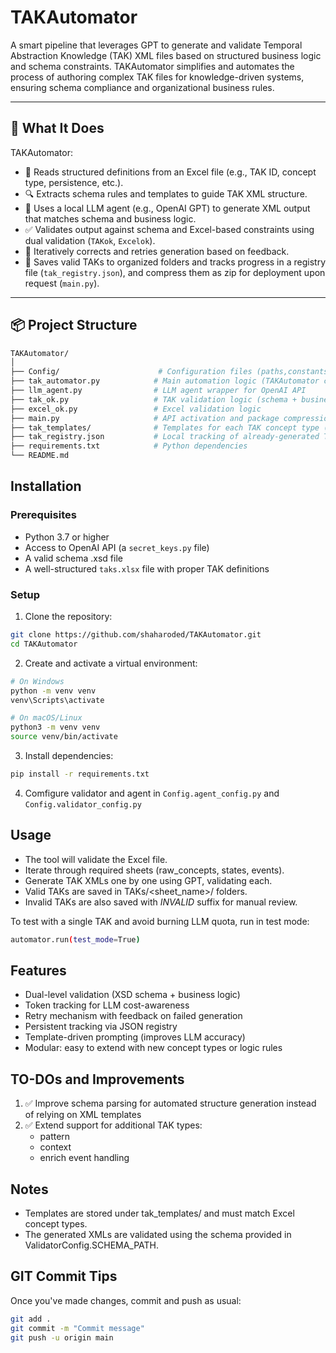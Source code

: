 # TAKAutomator

A smart pipeline that leverages GPT to generate and validate Temporal Abstraction Knowledge (TAK) XML files based on structured business logic and schema constraints. TAKAutomator simplifies and automates the process of authoring complex TAK files for knowledge-driven systems, ensuring schema compliance and organizational business rules.

---

## 🧠 What It Does

TAKAutomator:
- 🧾 Reads structured definitions from an Excel file (e.g., TAK ID, concept type, persistence, etc.).
- 🔍 Extracts schema rules and templates to guide TAK XML structure.
- 🧠 Uses a local LLM agent (e.g., OpenAI GPT) to generate XML output that matches schema and business logic.
- ✅ Validates output against schema and Excel-based constraints using dual validation (`TAKok`, `Excelok`).
- 🔄 Iteratively corrects and retries generation based on feedback.
- 📁 Saves valid TAKs to organized folders and tracks progress in a registry file (`tak_registry.json`), and compress them as zip for deployment upon request (`main.py`).

---

## 📦 Project Structure

```bash
TAKAutomator/
│
├── Config/                      # Configuration files (paths,constants, engine)
├── tak_automator.py            # Main automation logic (TAKAutomator class)
├── llm_agent.py                # LLM agent wrapper for OpenAI API
├── tak_ok.py                   # TAK validation logic (schema + business rules)
├── excel_ok.py                 # Excel validation logic
├── main.py                     # API activation and package compression.
├── tak_templates/              # Templates for each TAK concept type (used for LLM guidance)
├── tak_registry.json           # Local tracking of already-generated TAKs
├── requirements.txt            # Python dependencies
└── README.md
```

## Installation
### Prerequisites

- Python 3.7 or higher
- Access to OpenAI API (a `secret_keys.py` file)
- A valid schema .xsd file
- A well-structured `taks.xlsx` file with proper TAK definitions

### Setup

1. Clone the repository:

```bash
git clone https://github.com/shaharoded/TAKAutomator.git
cd TAKAutomator
```

2. Create and activate a virtual environment:

```bash
# On Windows
python -m venv venv
venv\Scripts\activate

# On macOS/Linux
python3 -m venv venv
source venv/bin/activate
```

3. Install dependencies:

```bash
pip install -r requirements.txt
```

4. Comfigure validator and agent in `Config.agent_config.py` and `Config.validator_config.py`


## Usage

- The tool will validate the Excel file.
- Iterate through required sheets (raw_concepts, states, events).
- Generate TAK XMLs one by one using GPT, validating each.
- Valid TAKs are saved in TAKs/<sheet_name>/ folders.
- Invalid TAKs are also saved with _INVALID_ suffix for manual review.

To test with a single TAK and avoid burning LLM quota, run in test mode:

```bash
automator.run(test_mode=True)
```

## Features

- Dual-level validation (XSD schema + business logic)
- Token tracking for LLM cost-awareness
- Retry mechanism with feedback on failed generation
- Persistent tracking via JSON registry
- Template-driven prompting (improves LLM accuracy)
- Modular: easy to extend with new concept types or logic rules

## TO-DOs and Improvements

1. ✅ Improve schema parsing for automated structure generation instead of relying on XML templates
2. ✅ Extend support for additional TAK types:
    - pattern
    - context
    - enrich event handling

## Notes
- Templates are stored under tak_templates/ and must match Excel concept types.
- The generated XMLs are validated using the schema provided in ValidatorConfig.SCHEMA_PATH.

## GIT Commit Tips
Once you've made changes, commit and push as usual:

```bash
git add .
git commit -m "Commit message"
git push -u origin main
```